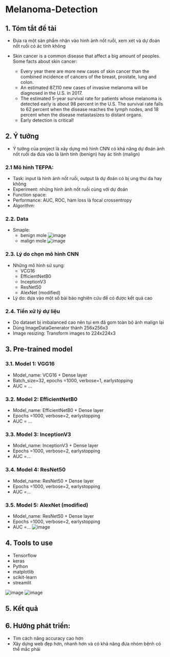 # Melanoma-Detection
## 1. Tóm tắt đề tài
* Đưa ra một sản phẩm nhận vào hình ảnh nốt ruồi, xem xét và dự đoán nốt ruồi có ác tính không
* Skin cancer is a common disease that affect a big amount of peoples. Some facts about skin cancer:

  + Every year there are more new cases of skin cancer than the combined incidence of cancers of the breast, prostate, lung and colon.
  + An estimated 87,110 new cases of invasive melanoma will be diagnosed in the U.S. in 2017.
  + The estimated 5-year survival rate for patients whose melanoma is detected early is about 98 percent in the U.S. The survival rate falls to 62 percent when the disease reaches the lymph nodes, and 18 percent when the disease metastasizes to distant organs.
  + Early detection is critical!
## 2. Ý tưởng
* Ý tưởng của project là xây dựng mô hình CNN có khả năng dự đoán ảnh nốt ruồi da đưa vào là lành tính (benign) hay ác tính (malign)
### 2.1 Mô hình TEFPA:
* Task: input là hình ảnh nốt ruồi, output là dự đoán có bị ung thư da hay không
* Experiment: những hình ảnh nốt ruồi cùng với dự đoán 
* Function space: 
* Performance: AUC, ROC, hàm loss là focal crossentropy
* Algorithm: 
### 2.2. Data
* Smaple:
  * benign mole
![image](https://user-images.githubusercontent.com/84164707/118297028-d487cc00-b507-11eb-903b-f185bf93d29d.png)
  * malign mole
![image](https://user-images.githubusercontent.com/84164707/118296814-92f72100-b507-11eb-8578-593fed63c3ef.png)
### 2.3. Lý do chọn mô hình CNN
* Những mô hình sử sụng:
  + VCG16
  + EfficientNetB0
  + InceptionV3
  + ResNet50
  + AlexNet (modified)
* Lý do: dựa vào một số bài báo nghiên cứu để có được kết quả cao
### 2.4. Tiền xử lý dự liệu
* Do dataset bị imbalanced cao nên tụi em đã gom toàn bộ ảnh malign lại
* Dùng ImageDataGenerator thành 256x256x3
* Image resizing: Transform images to 224x224x3
## 3. Pre-trained model
### 3.1. Model 1: VGG16
* Model_name: VCG16 + Dense layer
* Batch_size=32, epochs =1000, verbose=1, earlystopping
* AUC = …
### 3.2. Model 2: EfficientNetB0
* Model_name: EfficientNetB0 + Dense layer
* Epochs =1000, verbose=2, earlystopping
* AUC = …
### 3.3. Model 3: InceptionV3
* Model_name: InceptionV3 + Dense layer
* Epochs =1000, verbose=2, earlystopping
* AUC =...
### 3.4. Model 4: ResNet50
* Model_name: ResNet50 + Dense layer
* Epochs =1000, verbose=2, earlystopping
* AUC =...

### 3.5. Model 5: AlexNet (modified)
* Model_name: ResNet50 + Dense layer
* Epochs =1000, verbose=2, earlystopping
* AUC =...
![image](https://user-images.githubusercontent.com/84164707/118298285-7c51c980-b509-11eb-8e47-dc8860560006.png)

## 4. Tools to use
* Tensorflow
* keras
* Python
* matplotlib
* scikit-learn
* streamlit

![image](https://user-images.githubusercontent.com/84164707/118298422-a4412d00-b509-11eb-8abd-4f0441a00c88.png)
![image](https://user-images.githubusercontent.com/84164707/118298436-a86d4a80-b509-11eb-9b66-792f926e37bd.png)

## 5. Kết quả
## 6. Hướng phát triển:
* Tìm cách nâng accuracy cao hơn
* Xây dựng web đẹp hơn, nhanh hơn và có khả năng đưa nhóm bệnh có thể mắc phải

